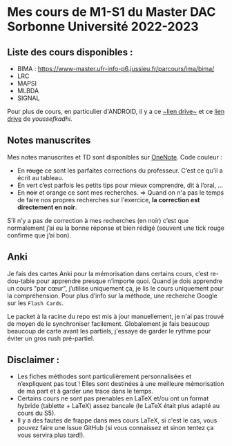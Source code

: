 # Mes cours de M1-S1 du Master DAC Sorbonne Université 2022-2023

## Liste des cours disponibles :
* BIMA : https://www-master.ufr-info-p6.jussieu.fr/parcours/ima/bima/
* LRC
* MAPSI
* MLBDA
* SIGNAL

Pour plus de cours, en particulier d'ANDROID, il y a ce [~lien drive~](https://drive.google.com/drive/folders/1g7cq-u_X6-kglTt23AGK8-1U69PVNY8L?usp=sharing) et ce [lien drive](https://drive.google.com/drive/folders/1g7cq-u_X6-kglTt23AGK8-1U69PVNY8L?usp=sharing) de *youssefkadhi*.

## Notes manuscrites
Mes notes manuscrites et TD sont disponibles sur [OneNote](https://univlillefr-my.sharepoint.com/:o:/g/personal/charles_vin_etu_univ-lille_fr/Ejf31RDPL8VGuM9oOW9T3vkB8P2SBZXqT9At1djpd9wOvw?e=HyOWPo).
Code couleur :
- En ~~rouge~~ ce sont les parfaites corrections du professeur. C’est ce qu’il a écrit au tableau. 
- En vert c’est parfois les petits tips pour mieux comprendre, dit à l’oral, ...
- En ~~noir~~ et orange ce sont mes recherches.
=> Quand on n'a pas le temps de faire nos propres recherches sur l'exercice, **la correction est directement en noir**.

S’il n’y a pas de correction à mes recherches (en noir) c’est que normalement j’ai eu la bonne réponse et bien rédigé (souvent une tick rouge confirme que j’ai bon).

## Anki
Je fais des cartes Anki pour la mémorisation dans certains cours, c’est re-dou-table pour apprendre presque n’importe quoi. Quand je dois apprendre un cours "par cœur", j’utilise uniquement ça, je lis le cours uniquement pour la compréhension. Pour plus d’info sur la méthode, une recherche Google sur les `Flash Cards`.

Le packet à la racine du repo est mis à jour manuellement, je n'ai pas trouvé de moyen de le synchroniser facilement.
Globalement je fais beaucoup beaucoup de carte avant les partiels, j'essaye de garder le rythme pour éviter un gros rush pré-partiel.

## Disclaimer :
- Les fiches méthodes sont particulièrement personnalisées et n’expliquent pas tout ! Elles sont destinées à une meilleure mémorisation de ma part et à garder une trace dans le temps.
- Certains cours ne sont pas prenables en LaTeX et/ou ont un format hybride (tablette + LaTeX) assez bancale (le LaTeX était plus adapté au cours du S5).
- Il y a des fautes de frappe dans mes cours LaTeX, si c'est le cas, vous pouvez faire une Issue GitHub (si vous connaissez et sinon tentez ça vous servira plus tard!).
